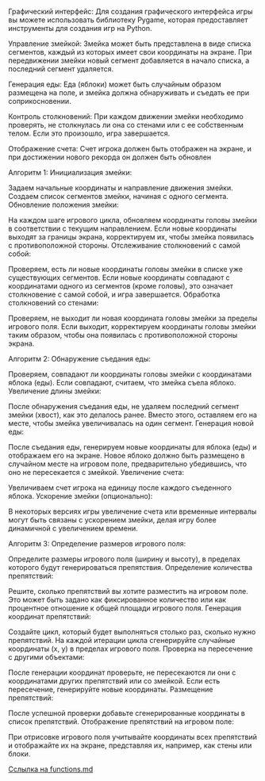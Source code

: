 Графический интерфейс: Для создания графического интерфейса игры вы можете использовать библиотеку Pygame, которая предоставляет инструменты для создания игр на Python.

Управление змейкой: Змейка может быть представлена в виде списка сегментов, каждый из которых имеет свои координаты на экране. При передвижении змейки новый сегмент добавляется в начало списка, а последний сегмент удаляется.

Генерация еды: Еда (яблоки) может быть случайным образом размещена на поле, и змейка должна обнаруживать и съедать ее при соприкосновении.

Контроль столкновений: При каждом движении змейки необходимо проверять, не столкнулась ли она со стенами или с ее собственным телом. Если это произошло, игра завершается.

Отображение счета: Счет игрока должен быть отображен на экране, и при достижении нового рекорда он должен быть обновлен

Алгоритм 1: Инициализация змейки:

Задаем начальные координаты и направление движения змейки. Создаем список сегментов змейки, начиная с одного сегмента. Обновление положения змейки:

На каждом шаге игрового цикла, обновляем координаты головы змейки в соответствии с текущим направлением. Если новые координаты выходят за границы экрана, корректируем их, чтобы змейка появилась с противоположной стороны. Отслеживание столкновений с самой собой:

Проверяем, есть ли новые координаты головы змейки в списке уже существующих сегментов. Если новые координаты совпадают с координатами одного из сегментов (кроме головы), это означает столкновение с самой собой, и игра завершается. Обработка столкновений со стенами:

Проверяем, не выходит ли новая координата головы змейки за пределы игрового поля. Если выходит, корректируем координаты головы змейки таким образом, чтобы она появилась с противоположной стороны экрана.

Алгоритм 2: Обнаружение съедания еды:

Проверяем, совпадают ли координаты головы змейки с координатами яблока (еды). Если совпадают, считаем, что змейка съела яблоко. Увеличение длины змейки:

После обнаружения съедания еды, не удаляем последний сегмент змейки (хвост), как это делалось ранее. Вместо этого, оставляем его на месте, чтобы змейка увеличивалась на один сегмент. Генерация новой еды:

После съедания еды, генерируем новые координаты для яблока (еды) и отображаем его на экране. Новое яблоко должно быть размещено в случайном месте на игровом поле, предварительно убедившись, что оно не пересекается с змейкой. Увеличение счета:

Увеличиваем счет игрока на единицу после каждого съеденного яблока. Ускорение змейки (опционально):

В некоторых версиях игры увеличение счета или временные интервалы могут быть связаны с ускорением змейки, делая игру более динамичной с увеличением времени.

Алгоритм 3: Определение размеров игрового поля:

Определите размеры игрового поля (ширину и высоту), в пределах которого будут генерироваться препятствия. Определение количества препятствий:

Решите, сколько препятствий вы хотите разместить на игровом поле. Это может быть задано как фиксированное количество или как процентное отношение к общей площади игрового поля. Генерация координат препятствий:

Создайте цикл, который будет выполняться столько раз, сколько нужно препятствий. На каждой итерации цикла сгенерируйте случайные координаты (x, y) в пределах игрового поля. Проверка на пересечение с другими объектами:

После генерации координат проверьте, не пересекаются ли они с координатами других препятствий или со змейкой. Если есть пересечение, генерируйте новые координаты. Размещение препятствий:

После успешной проверки добавьте сгенерированные координаты в список препятствий. Отображение препятствий на игровом поле:

При отрисовке игрового поля учитывайте координаты всех препятствий и отображайте их на экране, представляя их, например, как стены или блоки.


[Сслылка на functions.md](../po/lab3/PO/docs/functions.md)